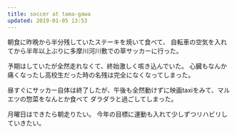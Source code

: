 ```yaml
---
title: soccer at tama-gawa
updated: 2019-01-05 13:53
---
```

朝食に昨晩から半分残していたステーキを焼いて食べて、
自転車の空気を入れてから半年以上ぶりに多摩川河川敷での草サッカーに行った。

予期はしていたが全然走れなくて、終始激しく咳き込んでいた。
心臓もなんか痛くなったし高校生だった時の名残は完全になくなってしまった。

昼すぐにサッカー自体は終了したが、午後も全然動けずに映画taxiをみて、マルエツの惣菜をなんとか食べて
ダラダラと過ごしてしまった。

月曜日はできたら朝走りたい。
今年の目標に運動も入れて少しずつリハビリしていきたい。
